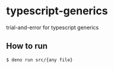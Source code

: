 # typescript-generics
trial-and-error for typescript generics
## How to run
```bash
$ deno run src/{any file}
```
